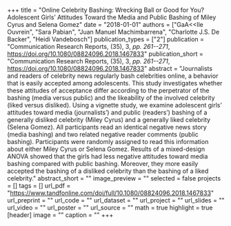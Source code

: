 +++
title = "Online Celebrity Bashing: Wrecking Ball or Good for You? Adolescent Girls’ Attitudes Toward the Media and Public Bashing of Miley Cyrus and Selena Gomez"
date = "2018-01-01"
authors = ["GaA<<lle Ouvrein", "Sara Pabian", "Juan Manuel Machimbarrena", "Charlotte J.S. De Backer", "Heidi Vandebosch"]
publication_types = ["2"]
publication = "Communication Research Reports, (35), 3, _pp. 261--271_, https://doi.org/10.1080/08824096.2018.1467833"
publication_short = "Communication Research Reports, (35), 3, _pp. 261--271_, https://doi.org/10.1080/08824096.2018.1467833"
abstract = "Journalists and readers of celebrity news regularly bash celebrities online, a behavior that is easily accepted among adolescents. This study investigates whether these attitudes of acceptance differ according to the perpetrator of the bashing (media versus public) and the likeability of the involved celebrity (liked versus disliked). Using a vignette study, we examine adolescent girls’ attitudes toward media (journalists’) and public (readers’) bashing of a generally disliked celebrity (Miley Cyrus) and a generally liked celebrity (Selena Gomez). All participants read an identical negative news story (media bashing) and two related negative reader comments (public bashing). Participants were randomly assigned to read this information about either Miley Cyrus or Selena Gomez. Results of a mixed-design ANOVA showed that the girls had less negative attitudes toward media bashing compared with public bashing. Moreover, they more easily accepted the bashing of a disliked celebrity than the bashing of a liked celebrity."
abstract_short = ""
image_preview = ""
selected = false
projects = []
tags = []
url_pdf = "https://www.tandfonline.com/doi/full/10.1080/08824096.2018.1467833"
url_preprint = ""
url_code = ""
url_dataset = ""
url_project = ""
url_slides = ""
url_video = ""
url_poster = ""
url_source = ""
math = true
highlight = true
[header]
image = ""
caption = ""
+++
